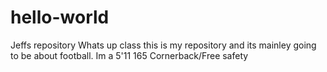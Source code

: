 # hello-world
Jeffs repository
Whats up class this is my repository and its mainley going to be about football.
Im a 5'11 165 Cornerback/Free safety 
